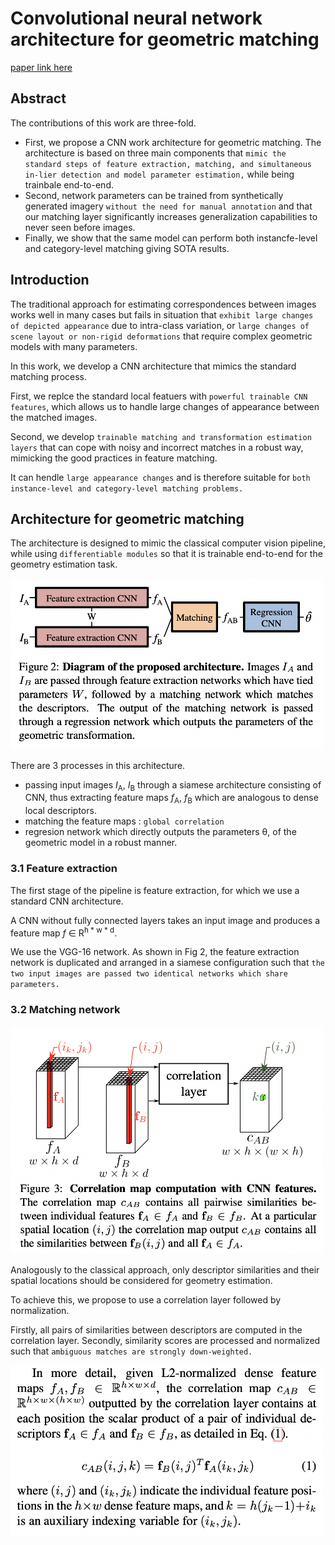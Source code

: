 # Convolutional neural network architecture for geometric matching

[paper link here](https://openaccess.thecvf.com/content_cvpr_2017/papers/Rocco_Convolutional_Neural_Network_CVPR_2017_paper.pdf)

## Abstract

The contributions of this work are three-fold.

* First, we propose a CNN work architecture for geometric matching. The architecture
is based on three main components that `mimic the standard steps of feature extraction, matching,
and simultaneous in-lier detection and model parameter estimation,` while being trainbale end-to-end.
* Second, network parameters can be trained from synthetically generated imagery `without the need for manual
annotation` and that our matching layer significantly increases generalization capabilities to never seen before images.
* Finally, we show that the same model can perform both instancfe-level and category-level matching giving SOTA results.

## Introduction

The traditional approach for estimating correspondences between images works well in many cases but fails
in situation that `exhibit large changes of depicted appearance` due to intra-class variation, or `large changes of
scene layout or non-rigid deformations` that require complex geometric models with many parameters.

In this work, we develop a CNN architecture that mimics the standard matching process.

First, we replce the standard local featuers with `powerful trainable CNN features`, which allows us
to handle large changes of appearance between the matched images.

Second, we develop `trainable matching and transformation estimation layers` that can cope with noisy and
incorrect matches in a robust way, mimicking the good practices in feature matching.

It can hendle `large appearance changes` and is therefore suitable for `both instance-level and category-level matching
problems.`

## Architecture for geometric matching

The architecture is designed to mimic the classical computer vision pipeline, while using `differentiable modules` so that
it is trainable end-to-end for the geometry estimation task.

<img src="https://github.com/0nandon/2022_CVLAB_WINTER_STUDY/blob/main/photo/correspondence_1_1.png" width=500>

There are 3 processes in this architecture.
* passing input images *I*<sub>A</sub>, *I*<sub>B</sub> through a siamese architecture consisting of CNN, thus extracting
feature maps *f*<sub>A</sub>, *f*<sub>B</sub> which are analogous to dense local descriptors.
* matching the feature maps : `global correlation`
* regresion network which directly outputs the parameters θ, of the geometric model in a robust manner.

### 3.1 Feature extraction

The first stage of the pipeline is feature extraction, for which we use a standard CNN architecture.

A CNN without fully connected layers takes an input image and produces a feature map *f* ∈ R<sup>h * w * d</sup>.

We use the VGG-16 network. As shown in Fig 2, the feature extraction network is duplicated and arranged in a siamese
configuration such that `the two input images are passed two identical networks which share parameters.`

### 3.2 Matching network

<img src="https://github.com/0nandon/2022_CVLAB_WINTER_STUDY/blob/main/photo/correspondence_1_2.png" width=500>

Analogously to the classical approach, only descriptor similarities and their spatial locations should be
considered for geometry estimation.

To achieve this, we propose to use a correlation layer followed by normalization.

Firstly, all pairs of similarities between descriptors are computed in the correlation layer.
Secondly, similarity scores are processed and normalized such that `ambiguous matches are strongly down-weighted.`

<img src="https://github.com/0nandon/2022_CVLAB_WINTER_STUDY/blob/main/photo/correspondence_1_3.png" width=500>
